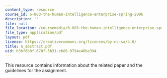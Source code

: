 ```yaml
---
content_type: resource
course_id: 6-803-the-human-intelligence-enterprise-spring-2006
description: ''
file: null
file_location: /coursemedia/6-803-the-human-intelligence-enterprise-spring-2006/b3bf8b0f670f5b31cb869794e48be394_6_abstract.pdf
file_type: application/pdf
layout: pdf
license: https://creativecommons.org/licenses/by-nc-sa/4.0/
title: 6_abstract.pdf
uid: b3bf8b0f-670f-5b31-cb86-9794e48be394
---
```

This resource contains information about the related paper and the guidelines for the assignment.